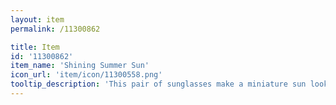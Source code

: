 ```yaml
---
layout: item
permalink: /11300862

title: Item
id: '11300862'
item_name: 'Shining Summer Sun'
icon_url: 'item/icon/11300558.png'
tooltip_description: 'This pair of sunglasses make a miniature sun look cool.'
---
```

